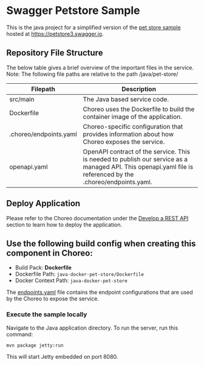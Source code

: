 # Swagger Petstore Sample

This is the java project for a simplified version of the [pet store sample](https://github.com/swagger-api/swagger-petstore) hosted at https://petstore3.swagger.io.

## Repository File Structure

The below table gives a brief overview of the important files in the service.\
Note: The following file paths are relative to the path /java/pet-store/

| Filepath               | Description                                                                                                                                                  |
| ---------------------- | ------------------------------------------------------------------------------------------------------------------------------------------------------------ |
| src/main               | The Java based service code.                                                                                                                                 |
| Dockerfile             | Choreo uses the Dockerfile to build the container image of the application.                                                                                  |
| .choreo/endpoints.yaml | Choreo-specific configuration that provides information about how Choreo exposes the service.                                                                |
| openapi.yaml           | OpenAPI contract of the service. This is needed to publish our service as a managed API. This openapi.yaml file is referenced by the .choreo/endpoints.yaml. |

## Deploy Application

Please refer to the Choreo documentation under the [Develop a REST API](https://wso2.com/choreo/docs/develop-components/develop-services/develop-a-rest-api/#step-1-create-a-service-component-from-a-dockerfile) section to learn how to deploy the application.

## Use the following build config when creating this component in Choreo:

- Build Pack: **Dockerfile**
- Dockerfile Path: `java-docker-pet-store/Dockerfile`
- Docker Context Path: `java-docker-pet-store`

The [endpoints.yaml](.choreo/endpoints.yaml) file contains the endpoint configurations that are used by the Choreo to expose the service.


### Execute the sample locally
Navigate to the Java application directory.
To run the server, run this command:

```
mvn package jetty:run
```

This will start Jetty embedded on port 8080.
